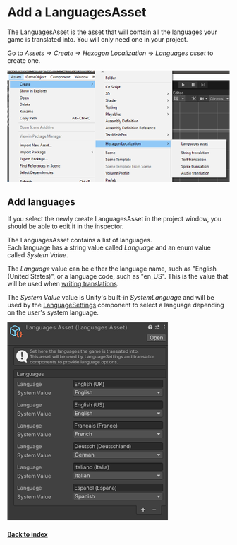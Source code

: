 # Add a LanguagesAsset

The LanguagesAsset is the asset that will contain all the languages your game is translated into. You will only need one in your project.

Go to *Assets => Create => Hexagon Localization => Languages asset* to create one.

![Create LanguagesAsset](CreateMenu.png)

## Add languages

If you select the newly create LanguagesAsset in the project window, you should be able to edit it in the inspector.

The LanguagesAsset contains a list of languages.  
Each language has a string value called *Language* and an enum value called *System Value*.

The *Language* value can be either the language name, such as "English (United States)", or a language code, such as "en_US". This is the value that will be used when [writing translations]().

The *System Value* value is Unity's built-in *SystemLanguage* and will be used by the [LanguageSettings]() component to select a language depending on the user's system language.

![LanguagesAsset example](LanguagesAssetInspector.png)

#### [Back to index](README.md)
